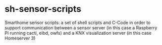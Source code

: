 sh-sensor-scripts
=================

Smarthome sensor scripts: a set of shell scripts and C-Code in order to support communication between a sensor server (in this case a Raspberry PI running cacti, eibd, owfs) and a KNX visualization server (in this case Homeserver 3)
